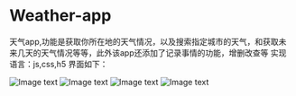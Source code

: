 ﻿# Weather-app
天气app,功能是获取你所在地的天气情况，以及搜索指定城市的天气，和获取未来几天的天气情况等等，此外该app还添加了记录事情的功能，增删改查等
实现语言：js,css,h5
界面如下：


![Image text](https://github.com/marsartist/Weather-app/blob/master/%E5%A4%A9%E6%B0%94app1/img/2.png)
![Image text](https://github.com/marsartist/Weather-app/blob/master/%E5%A4%A9%E6%B0%94app1/img/1.png)
![Image text](https://github.com/marsartist/Weather-app/blob/master/%E5%A4%A9%E6%B0%94app1/img/3.png)
![Image text](https://github.com/marsartist/Weather-app/blob/master/%E5%A4%A9%E6%B0%94app1/img/4.png)


